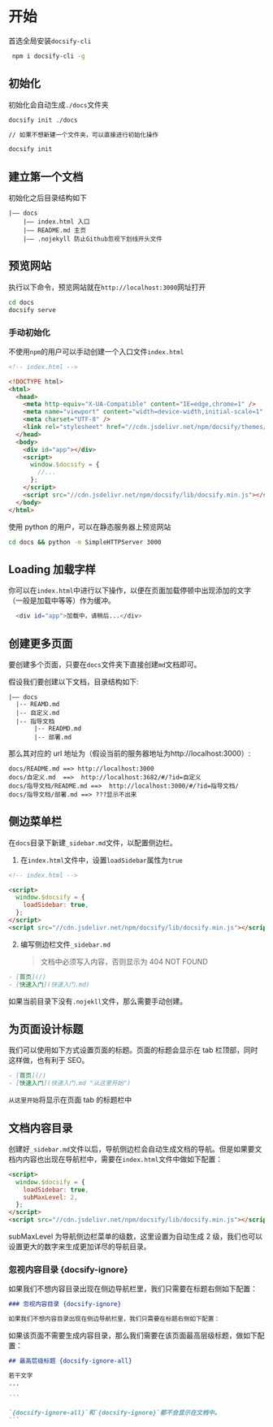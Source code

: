 # 开始

首选全局安装`docsify-cli`

```bash
 npm i docsify-cli -g
```

## 初始化

初始化会自动生成`./docs`文件夹

```bash
docsify init ./docs

// 如果不想新建一个文件夹，可以直接进行初始化操作

docsify init
```

## 建立第一个文档

初始化之后目录结构如下

```text
|—— docs
    |—— index.html 入口
    |—— README.md 主页
    |—— .nojekyll 防止Github忽视下划线开头文件
```

## 预览网站

执行以下命令，预览网站就在`http://localhost:3000`网址打开

```bash
cd docs
docsify serve
```

### 手动初始化

不使用`npm`的用户可以手动创建一个入口文件`index.html`

```html
<!-- index.html -->

<!DOCTYPE html>
<html>
  <head>
    <meta http-equiv="X-UA-Compatible" content="IE=edge,chrome=1" />
    <meta name="viewport" content="width=device-width,initial-scale=1" />
    <meta charset="UTF-8" />
    <link rel="stylesheet" href="//cdn.jsdelivr.net/npm/docsify/themes/vue.css" />
  </head>
  <body>
    <div id="app"></div>
    <script>
      window.$docsify = {
        //...
      };
    </script>
    <script src="//cdn.jsdelivr.net/npm/docsify/lib/docsify.min.js"></script>
  </body>
</html>
```

使用 python 的用户，可以在静态服务器上预览网站

```bash
cd docs && python -m SimpleHTTPServer 3000
```

## Loading 加载字样

你可以在`index.html`中进行以下操作，以便在页面加载停顿中出现添加的文字（一般是加载中等等）作为缓冲。

```bash
  <div id="app">加载中，请稍后...</div>
```

## 创建更多页面

要创建多个页面，只要在`docs`文件夹下直接创建`md`文档即可。

假设我们要创建以下文档，目录结构如下:

```text
|—— docs
  |-- REAMD.md
  |-- 自定义.md
  |-- 指导文档
       |-- READMD.md
       |-- 部署.md
```

那么其对应的 url 地址为（假设当前的服务器地址为http://localhost:3000）:

```text
docs/README.md ==> http://localhost:3000
docs/自定义.md  ==>  http://localhost:3682/#/?id=自定义
docs/指导文档/README.md ==>  http://localhost:3000/#/?id=指导文档/
docs/指导文档/部署.md ==> ???显示不出来
```

## 侧边菜单栏

在`docs`目录下新建`_sidebar.md`文件，以配置侧边栏。

1. 在`index.html`文件中，设置`loadSidebar`属性为`true`

```html
<!-- index.html -->

<script>
  window.$docsify = {
    loadSidebar: true,
  };
</script>
<script src="//cdn.jsdelivr.net/npm/docsify/lib/docsify.min.js"></script>
```

2. 编写侧边栏文件`_sidebar.md`
   > 文档中必须写入内容，否则显示为 404 NOT FOUND

```markdown
- [首页](/)
- [快速入门](快速入门.md)
```

如果当前目录下没有`.nojekll`文件，那么需要手动创建。

## 为页面设计标题

我们可以使用如下方式设置页面的标题。页面的标题会显示在 tab 栏顶部，同时这样做，也有利于 SEO。

```markdown
- [首页](/)
- [快速入门](快速入门.md "从这里开始")
```

`从这里开始`将显示在页面 tab 的标题栏中

## 文档内容目录

创建好`_sidebar.md`文件以后，导航侧边栏会自动生成文档的导航。但是如果要文档内内容也出现在导航栏中，需要在`index.html`文件中做如下配置：

```html
<script>
  window.$docsify = {
    loadSidebar: true,
    subMaxLevel: 2,
  };
</script>
<script src="//cdn.jsdelivr.net/npm/docsify/lib/docsify.min.js"></script>
```

subMaxLevel 为导航侧边栏菜单的级数，这里设置为自动生成 2 级，我们也可以设置更大的数字来生成更加详尽的导航目录。

### 忽视内容目录 {docsify-ignore}

如果我们不想内容目录出现在侧边导航栏里，我们只需要在标题右侧如下配置：

```markdown
### 忽视内容目录 {docsify-ignore}

如果我们不想内容目录出现在侧边导航栏里，我们只需要在标题右侧如下配置：
```

如果该页面不需要生成内容目录，那么我们需要在该页面最高层级标题，做如下配置：

````markdown
## 最高层级标题 {docsify-ignore-all}

若干文字
...

```

`{docsify-ignore-all}`和`{docsify-ignore}`都不会显示在文档中。
```
````
